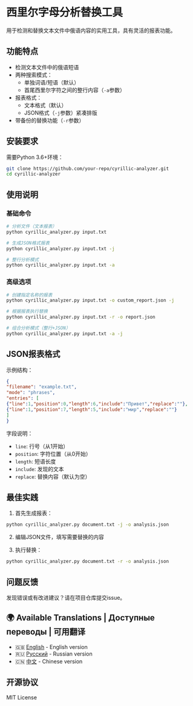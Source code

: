 # 西里尔字母分析替换工具

用于检测和替换文本文件中俄语内容的实用工具，具有灵活的报表功能。

## 功能特点

- 检测文本文件中的俄语短语
- 两种搜索模式：
  - 单独词语/短语（默认）
  - 首尾西里尔字符之间的整行内容（`-a`参数）
- 报表格式：
  - 文本格式（默认）
  - JSON格式（`-j`参数）紧凑排版
- 带备份的替换功能（`-r`参数）

## 安装要求

需要Python 3.6+环境：

```bash
git clone https://github.com/your-repo/cyrillic-analyzer.git
cd cyrillic-analyzer
```

## 使用说明

### 基础命令

```bash
# 分析文件（文本报表）
python cyrillic_analyzer.py input.txt

# 生成JSON格式报表
python cyrillic_analyzer.py input.txt -j

# 整行分析模式
python cyrillic_analyzer.py input.txt -a
```

### 高级选项

```bash
# 创建指定名称的报表
python cyrillic_analyzer.py input.txt -o custom_report.json -j

# 根据报表执行替换
python cyrillic_analyzer.py input.txt -r -o report.json

# 组合分析模式（整行+JSON）
python cyrillic_analyzer.py input.txt -a -j
```

## JSON报表格式

示例结构：

```json
{
"filename": "example.txt",
"mode": "phrases",
"entries": [
{"line":1,"position":0,"length":6,"include":"Привет","replace":""},
{"line":1,"position":7,"length":5,"include":"мир","replace":""}
]
}
```

字段说明：
- `line`: 行号（从1开始）
- `position`: 字符位置（从0开始）
- `length`: 短语长度
- `include`: 发现的文本
- `replace`: 替换内容（默认为空）

## 最佳实践

1. 首先生成报表：
```bash
python cyrillic_analyzer.py document.txt -j -o analysis.json
```

2. 编辑JSON文件，填写需要替换的内容

3. 执行替换：
```bash
python cyrillic_analyzer.py document.txt -r -o analysis.json
```

## 问题反馈

发现错误或有改进建议？请在项目仓库提交issue。

## 🌍 Available Translations | Доступные переводы | 可用翻译
- 🇬🇧 [English](Readme.md) - English version  
- 🇷🇺 [Русский](Readme_ru.md) - Russian version  
- 🇨🇳 [中文](Readme_ch.md) - Chinese version

## 开源协议

MIT License
